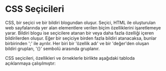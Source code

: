# CSS Seçicileri

CSS, bir seçici ve bir bildiri blogundan oluşur. Seçici, HTML ile oluşturulan web sayfalarında yer alan elementlere verilen biçim özelliklerini işaretlemeye yarar. Bildiri blogu ise seçicilere atanan bir veya daha fazla özelliği içeren bildirilerden oluşur. Eğer bir seçiciye birden fazla bildiri atanacaksa, bunlar birbirinden ';' ile ayrılır. Her biri bir 'özellik adı' ve bir 'değer'den oluşan bildiri grupları, '{}' sembolü arasında gruplanır.

CSS seçicileri, özellikleri ve örneklerle birlikte aşağıdaki tabloda açıklanmaya çalışılmıştır:
